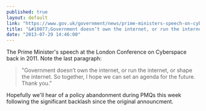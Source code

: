 ```yaml
---
published: true
layout: default
link: "https://www.gov.uk/government/news/prime-ministers-speech-on-cyberspace"
title: "&#10077;Government doesn’t own the internet, or run the internet, or shape the internet.&#10078;"
date: "2013-07-29 14:46:00"
---
```


The Prime Minister's speech at the London Conference on Cyberspace back in 2011. Note the last paragraph:

> "Government doesn’t own the internet, or run the internet, or shape the internet. So together, I hope we can set an agenda for the future. Thank you."

Hopefully we'll hear of a policy abandonment during PMQs this week following the significant backlash since the original announcment.